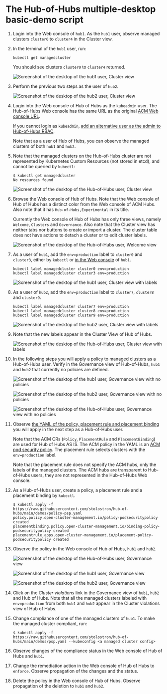 # The Hub-of-Hubs multiple-desktop basic-demo script

1.  Login into the Web console of `hub1`. As the `hub1` user, observe managed clusters `cluster0` to `cluster4` in the
    Cluster view.

1.  In the terminal of the `hub1` user, run:

    ```
    kubectl get managedcluster
    ```

    You should see clusters `cluster0` to `cluster4` returned.

    ![Screenshot of the desktop of the hub1 user, Cluster view](images/hub1.png)

1.  Perform the previous two steps as the user of `hub2`.

    ![Screenshot of the desktop of the hub2 user, Cluster view](images/hub2.png)

1.  Login into the Web console of Hub of Hubs as the `kubeadmin` user. The Hub-of-Hubs Web console has the same URL as the original [ACM Web console URL](https://access.redhat.com/documentation/en-us/red_hat_advanced_cluster_management_for_kubernetes/2.4/html/web_console/web-console#accessing-your-console).

    If you cannot login as `kubeadmin`, [add an alternative user as the admin to Hub-of-Hubs RBAC](https://github.com/stolostron/hub-of-hubs-rbac#update-role-bindings-or-role-definitions).

    Note that as a user of Hub of Hubs, you can observe the managed clusters of both `hub1` and `hub2`.

1.  Note that the managed clusters on the Hub-of-Hubs cluster are not represented by Kubernetes Custom Resources
    (not stored in etcd), and cannot be queried by `kubectl`:

    ```
    $ kubectl get managedcluster
    No resources found
    ```

    ![Screenshot of the desktop of the Hub-of-Hubs user, Cluster view](images/hoh.png)

1.  Browse the Web console of Hub of Hubs. Note that the Web console of Hub of Hubs has a distinct color from the
    Web console of ACM Hubs. Also note that it has `Hub-of-Hubs,Experimental` in its title.

    Currently the Web console of Hub of Hubs has only three views, namely `Welcome`, `Clusters` and
    `Governance`. Also note that the Cluster view has neither tabs nor buttons to create or import a cluster.
    The cluster table does not have actions to detach a cluster or to edit cluster labels.

    ![Screenshot of the desktop of the Hub-of-Hubs user, Welcome view](images/hoh_welcome.png)

1.  As a user of `hub1`, add the `env=production` label to `cluster0` and `cluster3`, either by `kubectl`
    or
    [in the Web console](https://access.redhat.com/documentation/en-us/red_hat_advanced_cluster_management_for_kubernetes/2.4/html/clusters/managing-your-clusters#managing-cluster-labels)
    of `hub1`.

    ```
    kubectl label managedcluster cluster0 env=production
    kubectl label managedcluster cluster3 env=production
    ```

    ![Screenshot of the desktop of the hub1 user, Cluster view with labels](images/hub1_labels.png)

1.  As a user of `hub2`, add the `env=production` label to `cluster7`, `cluster8` and `cluster9`.

    ```
    kubectl label managedcluster cluster7 env=production
    kubectl label managedcluster cluster8 env=production
    kubectl label managedcluster cluster9 env=production
    ```

    ![Screenshot of the desktop of the hub2 user, Cluster view with labels](images/hub2_labels.png)

1.  Note that the new labels appear in the Cluster View of Hub of Hubs.

    ![Screenshot of the desktop of the Hub-of-Hubs user, Cluster view with labels](images/hoh_labels.png)

1.  In the following steps you will apply a policy to managed clusters as a Hub-of-Hubs user. Verify in the
    Governance view of Hub-of-Hubs, `hub1` and `hub2` that currently no policies are defined.

    ![Screenshot of the desktop of the hub1 user, Governance view with no policies](images/hub1_no_policies.png)

    ![Screenshot of the desktop of the hub2 user, Governance view with no policies](images/hub2_no_policies.png)

    ![Screenshot of the desktop of the Hub-of-Hubs user, Governance view with no policies](images/hoh_no_policies.png)

1.  Observe
    [the YAML of the policy, placement rule and placement binding](https://raw.githubusercontent.com/stolostron/hub-of-hubs/main/demos/policy-psp.yaml )
    you will apply in the next step as a Hub-of-Hubs user.

    Note that the ACM CRs (`Policy`, `PlacementRule` and `PlacementBinding`) are used for Hub of Hubs AS IS.
    The ACM policy in the YAML is an [ACM pod security policy](https://access.redhat.com/documentation/en-us/red_hat_advanced_cluster_management_for_kubernetes/2.4/html/governance/governance#pod-security-policy).
    The placement rule selects clusters with the `env=production` label.

    Note that the placement rule does not specify the ACM hubs, only the labels of the managed clusters. The ACM hubs
    are transparent to Hub-of-Hubs users, they are not represented in the Hub-of-Hubs Web console.

1.  As a Hub-of-Hubs user, create a policy, a placement rule and a placement binding by `kubectl`.

    ```
    $ kubectl apply -f https://raw.githubusercontent.com/stolostron/hub-of-hubs/main/demos/policy-psp.yaml
    policy.policy.open-cluster-management.io/policy-podsecuritypolicy created
    placementbinding.policy.open-cluster-management.io/binding-policy-podsecuritypolicy created
    placementrule.apps.open-cluster-management.io/placement-policy-podsecuritypolicy created
    ```

1.  Observe the policy in the Web console of Hub of Hubs, `hub1` and `hub2`.

    ![Screenshot of the desktop of the Hub-of-Hubs user, Governance view](images/hoh_policy.png)

    ![Screenshot of the desktop of the hub1 user, Governance view](images/hub1_policy.png)

    ![Screenshot of the desktop of the hub2 user, Governance view](images/hub2_policy.png)

1.  Click on the _Cluster violations_ link in the Governance view of `hub1`, `hub2` and Hub of Hubs.
    Note that all the managed clusters labeled with `env=production` from both `hub1` and `hub2` appear in the Cluster
    violations view of Hub of Hubs.

1.  Change compliance of one of the managed clusters of `hub1`. To make the managed cluster compliant, run:

    ```
    $ kubectl apply -f https://raw.githubusercontent.com/stolostron/hub-of-hubs/main/demos/psp.yaml --kubeconfig <a managed cluster config>
    ```

1.  Observe changes of the compliance status in the Web console of Hub of Hubs and `hub1`.

1.  Change the remediation action in the Web console of Hub of Hubs to `enforce`. Observe propagation of the changes and the status.

1.  Delete the policy in the Web console of Hub of Hubs. Observe propagation of the deletion to `hub1` and `hub2`.
